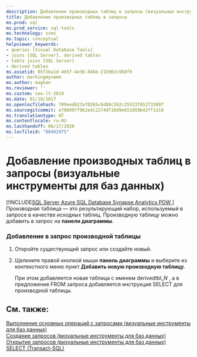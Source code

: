 ```yaml
---
description: Добавление производных таблиц в запросы (визуальные инструменты для баз данных)
title: Добавление производных таблиц в запросы
ms.prod: sql
ms.prod_service: sql-tools
ms.technology: ssms
ms.topic: conceptual
helpviewer_keywords:
- queries [Visual Database Tools]
- joins [SQL Server], derived tables
- table joins [SQL Server]
- derived tables
ms.assetid: 05f1ba1d-465f-4e36-84bb-21b963c9b8f9
author: markingmyname
ms.author: maghan
ms.reviewer: ''
ms.custom: seo-lt-2019
ms.date: 01/19/2017
ms.openlocfilehash: 709eed623af0265c6d88c5b2c25523f85273309f
ms.sourcegitcommit: e700497f962e4c2274df16d9e651059b42ff1a10
ms.translationtype: HT
ms.contentlocale: ru-RU
ms.lasthandoff: 08/17/2020
ms.locfileid: "88462975"
---
```

# <a name="add-derived-tables-to-queries-visual-database-tools"></a>Добавление производных таблиц в запросы (визуальные инструменты для баз данных)

[!INCLUDE[SQL Server Azure SQL Database Synapse Analytics PDW ](../../includes/applies-to-version/sql-asdb-asdbmi-asa-pdw.md)]
Производная таблица — это результирующий набор, используемый в запросе в качестве исходных таблиц. Производную таблицу можно добавить в запрос на **панели диаграммы**.  
  
### <a name="to-add-a-derived-table-to-a-query"></a>Добавление в запрос производной таблицы  
  
1.  Откройте существующий запрос или создайте новый.  
  
2.  Щелкните правой кнопкой мыши **панель диаграммы** и выберите из контекстного меню пункт **Добавить новую производную таблицу**.  
  
    При этом добавляется новая таблица с именем derivedtbl_*N* , а в предложение FROM запроса добавляется инструкция SELECT для производной таблицы.  
  
## <a name="see-also"></a>См. также:  
[Выполнение основных операций с запросами (визуальные инструменты для баз данных)](../../ssms/visual-db-tools/perform-basic-operations-with-queries-visual-database-tools.md)  
[Создание запросов (визуальные инструменты для баз данных)](../../ssms/visual-db-tools/create-queries-visual-database-tools.md)  
[Открытие запросов (визуальные инструменты для баз данных)](../../ssms/visual-db-tools/open-queries-visual-database-tools.md)  
[SELECT (Transact-SQL)](https://msdn.microsoft.com/dc85caea-54d1-49af-b166-f3aa2f3a93d0)  
  
